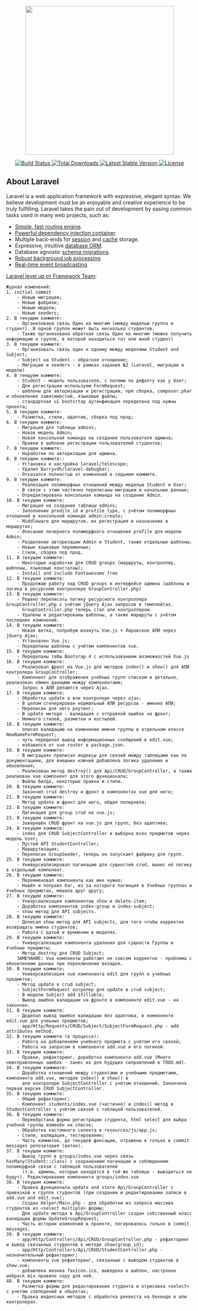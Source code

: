 <p align="center">
    <a href="https://laravel.com" target="_blank">
        <img src="https://raw.githubusercontent.com/laravel/art/master/logo-lockup/5%20SVG/2%20CMYK/1%20Full%20Color/laravel-logolockup-cmyk-red.svg" width="400">
    </a>
</p>

<p align="center">
    <a href="https://travis-ci.org/laravel/framework">
        <img src="https://travis-ci.org/laravel/framework.svg" 
             alt="Build Status">
    </a>
    <a href="https://packagist.org/packages/laravel/framework">
        <img src="https://poser.pugx.org/laravel/framework/d/total.svg" 
             alt="Total Downloads">
    </a>
    <a href="https://packagist.org/packages/laravel/framework">
        <img src="https://poser.pugx.org/laravel/framework/v/stable.svg"
             alt="Latest Stable Version">
    </a>
    <a href="https://packagist.org/packages/laravel/framework">
        <img src="https://poser.pugx.org/laravel/framework/license.svg"
             alt="License">
    </a>
</p>

## About Laravel

Laravel is a web application framework with expressive, elegant syntax. We believe development must be an enjoyable and creative experience to be truly fulfilling. Laravel takes the pain out of development by easing common tasks used in many web projects, such as:

- [Simple, fast routing engine](https://laravel.com/docs/routing).
- [Powerful dependency injection container](https://laravel.com/docs/container).
- Multiple back-ends for [session](https://laravel.com/docs/session) and [cache](https://laravel.com/docs/cache) storage.
- Expressive, intuitive [database ORM](https://laravel.com/docs/eloquent).
- Database agnostic [schema migrations](https://laravel.com/docs/migrations).
- [Robust background job processing](https://laravel.com/docs/queues).
- [Real-time event broadcasting](https://laravel.com/docs/broadcasting).


[Laravel level up от Framework Team](https://docs.google.com/document/d/1iyhYo-xlRT5Xq-p8wzOwyY6d79zZiGhoDhbj18J215g/edit#heading=h.3qvtvhi25eb4):

    Журнал изменений:
    1. initial commit
        - Новые миграции;
        - Новые фабрики;
        - Новые модели;
        - Новые seeders;
    2. В текущем коммите:
        - Организована связь Один ко многим (между моделью группа и студент). В одной группе может быть несколько студентов.
        - Также организована обратная связь Один ко многим (можно получить информацию о группе, в которой находиться тот или иной студент)
    3. В текущем коммите:
        - Организовать связь один к одному между моделями Student and Subject;
        - Subject на Student - обратное отношение;
        - Миграции и seeders - в рамках задания №2 (Laravel, миграции и модели)
    4. В текщуем коммите:
        - Student - модель пользователя, с полями по дефолту как у User;
        - Для регистрации используем FormRequest;
        - шаблоны для авторизации и регистрации, npm сборка, composer.phar и обновление зависимостей, языковые файлы;
        - стандартная ui bootsrtap аутенфикация переделана под нужны проекта;
    5. В текущем коммите:
        - Разметка, стили, адаптив, сборка под прод;
    6. В текущем коммите:
        - Миграция для таблицы admins;
        - Новая модель Admin;
        - Новая консольная команда на создание пользователя админа;
        - Правки в шаблоне регистрации пользователей студентов;
    7. В текущем коммите:
        - Наработки по авторизации для админа.
    8. В текущем коммите::
        - Установка и настройка laravel/telescope;
        - Удалил Barryvdh/laravel-debugbar;
        - Отказался полностью от изменений в седьмом коммите.
    9. В текущем коммите:
        - Реализация полиморфных отношений между моделью Student и User;
        - В связи с этим частично переписаны миграции и начальные данные;
        - Отредактирована консольная команда на создание Admin.
    10. В текущем коммите:
        - Миграция на создание таблицы admins;
        - Заполнение prodile_id и profile_type, с учётом полиморфных отношений в консольной команде admin:create;
        - Middleware для маршрутов, их регистрация и назначение в маршрутах;
        - Описание лочернего полиморфного отношения profile для модели Admin;
        - Разделение авторизации Admin и Student, также отдельные шаблоны;
        - Новые языковые переменные;
        - Стили, сборка под прод.
    11. В текущем коммите:
        - Некоторые наработки для CRUD groups (маршруты, контроллер, шаблоны, языковые констатны);
        - Install and include Fontawesome free
    12. В текущем коммите:
        - Продолжаю работу над CRUD groups в интерфейсе админа (шаблоны и логика в ресурсном контроллере GroupController.php)
    13. В текущем коммите:
        - Решено переписать логику ресурсного контроллера GroupController.php с учётом jQuery Ajax запросов в темплейтах. 
          GroupController.php теперь стал апи контроллером.
        - Удалены и редактированы шаблоны, а также маршруты с учётом последних изменений.
    14. В текущем коммите:
        - Новая ветка, попробую юзануть Vue.js + Ларовское АПИ через jQuery Ajax;
        - Установлен Vue.js;
        - Переделаны шаблоны с учётом компонентов vue.
    15. В текущем коммите:
        - Переделаны табы Bootsrap 4 с использованием возможностей Vue.js
    16. В текущем коммите:
        - Реализовал фронт на Vue.js для методов index() и show() для АПИ контролера GroupController;
        - Компонент для отображения учебных групп списком и детально, реализован обмен данными между компонентами;
        - Запрос к АПИ делаются через Ajax.
    17. В текущем коммите:
        - Обработка update а впи контролере через ajax;
        - В целом сгенерирован нормальный АПИ ресурсов - именно АПИ;
        - Переписан для него роутинг;
        - В update методе - валидация с отправкой ошибок на фронт;
        - Немного стилей, разметки и костылей.
    18. В текущем коммите:
        - описал валидацию на изменение имени группы в отдельном классе NewNameFormRequest;
        - чуть переделал вывод информационных сообщений в edit.vue;
        - избавился от vue router в package.json.
    19. В текущем коммите:
        - В миграциях преписал индексы для связей между таблицами как по документациии, для внешних ключей добавлена логика удаление и обновления;
        - Реализован метод destroy() для Api/CRUD/GroupController, а также реалиован vue компонент для этого функционала;
        - Файлы билда, некоторые правки и стили.
    20. В текущем коммите:
        - Закончил crud destroy и фронт в компонентах vue для него;
    21. В текущем коммите:
        - Метод update и фронт для него, общая полировка;
    22. В текущем коммите:
        - Пагинация для group crud на vue.js;
    23. В текущем коммите:
        - Завeрешён CRUD фронт на vue.js для групп, без адаптива;
    24. В текущем коммите:
        - index для CRUD SubjectController и выборка всех предметов через модель User;
        - Пустой API StudentController;
        - Маршрутизация;
        - Переписан GroupSeeder, теперь он запускает фабрику для групп.
    25. В текущем коммите:
        - Универсиализировал пагинацию для сущностей crud, вынес её логику в отдельный компонент.
    26. В текущем коммите:
        - Переименовал компоненты как мне нужно;
        - Нашёл и поправл баг, из за которого пагинция в Учебных группах и Учебных предметах, мешала друг другу;
    27. В текущем коммите:
        - Унверсиализация компонентов show и delete-item;
        - Доработка компонентов index-group и index-subject;
        - show метод для API subjects.
    28. В текущем коммите:
        - Дописал show метод для API subjects, для того чтобы корректно возвращать имена студентов;
        - Работа с датой и временем в моделях.
    29. В текущем коммите:
        - Универсализация компонента удаления для сущности Группы и Учебные предметы;
        - Метод destroy для CRUD Subject;
        ЗАМЕЧАНИЕ: Vue компоенты работают не совсем корректно - проблема с обновлением данных при переключении вкладок.
    30. В текущем коммите;
        - Универсиализация vue компонента edit для групп и учебных предметов;
        - Метод update в crud subject;
        - SubjectFormRequest котролер для update в crud subject;
        - В модели Subject add $fillable;
        - Вывод ошибок валидации на фронте в компоненте edit.vue - на закончен.
    31. В текущем коммите:
        - Доделал вывод ошибок валидации без адаптива, в компоненте edit.vue для учеьных предметов;
        - app/Http/Requests/CRUD/Subject/SubjectFormRequest.php - add attributes method.
    32. В текущем коммите (в процессе):
        - Работа на добавлением учебного предмета с учётом его связей;
        - Работа на запросом в компоненте add.vue и его логикой.
    33. В текущем коммите:
        - Правки, рефакторинг, доработка компонента add.vue (Много неисправленных ошибок - занес их для будущих сиправлений в TODO.md).
    34. В текущем коммиите:
        - Доработка отношений между студентами и учебными предметами, компонента add.vue, методов index() и show() в 
          апи контролере SubjectController с учётом отношений. Закончена первая версия CRUD SubjectController.
    35. В текущем коммите:
        - Общий рефакторинг;
        - Компонент students/index.vue (частично) и index() метод в StudentController с учётом связей с таблицей пользователей. 
    36. В текущем коммите:
        - Перевёрстана форма регистрации студента, html select для выбра учебной группы изменён на список;
        - Обработка кастомного селекта в resources/js/app.js;
        - Стили, валидация, тестирование;
        - Часть коммитов, до текущей фиксации, отражены в только в commit messages репозитория (веток).
    37. В текущем коммите:
        - Вывод групп в groups/index.vue через связь hasMany(Student::class) с сохранением пагинации и соблюдением полиморфной связи с таблицей пользователей
          (т.е. админы, которые находятся в той же таблице - выводиться не будут). Редактирование компонента groups/index.vue
    38. В текущем коммите:
        - Правка функционала update and store Api/GroupController c привязкой к группе студентов (при создании и редактировании записи в add.vue and edit.vue);
        - Создан Helper/Main.php - для обработки из запроса массива студентов из <select multiple> формы;
        - Для update метода в Api/GroupController создан собственный класс валидации формы UpdateGroupRequest;
        - Часть истории изменений в проекте, логировалось только в commit messeges.
    39. В текущем коммите:
        - app/Http/Controllers/Api/CRUD/GroupController.php - рефакторинг и вывод связанных студентов в методе show(group_id);
        - app/Http/Controllers/Api/CRUD/StudentController.php - незначительный рефакторинг;
        - компоненты vue рефакторинг, связанные с выводом студентов в show.vue;
        - добавлена иконка favicon.ico, выведена в шаблон, настроено webpack mix правило copy для неё.
    40. В текущем коммите:
        - Разметка формы для редактирования студента и отрисовка <select> с учетом совпедений в объектах;
        - Правка индексных методов с обработка реквеста на бекенде в апи контролерах.
